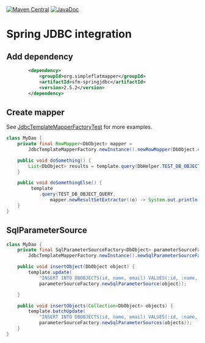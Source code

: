 [![Maven Central](https://img.shields.io/maven-central/v/org.simpleflatmapper/sfm-springjdbc.svg)](https://maven-badges.herokuapp.com/maven-central/org.simpleflatmapper/sfm-springjdbc)
[![JavaDoc](https://img.shields.io/badge/javadoc-2.5.2-blue.svg)](http://www.javadoc.io/doc/org.simpleflatmapper/sfm-springjdbc)

# Spring JDBC integration

## Add dependency

```xml
		<dependency>
			<groupId>org.simpleflatmapper</groupId>
			<artifactId>sfm-springjdbc</artifactId>
			<version>2.5.2</version>
		</dependency>
```

## Create mapper

See [JdbcTemplateMapperFactoryTest](/sfm-springjdbc/src/test/java/org/sfm/jdbc/spring/JdbcTemplateMapperFactoryTest.java) for more examples.

```java
class MyDao {
	private final RowMapper<DbObject> mapper =
		JdbcTemplateMapperFactory.newInstance().newRowMapper(DbObject.class);

	public void doSomething() {
		List<DbObject> results = template.query(DbHelper.TEST_DB_OBJECT_QUERY, mapper);
	}

	public void doSomethingElse() {
		 template
		 	.query(TEST_DB_OBJECT_QUERY,
		 		mapper.newResultSetExtractor((o) -> System.out.println(o.toString())));
	}
}
```

## SqlParameterSource

```java
class MyDao {
	private final SqlParameterSourceFactory<DbObject> parameterSourceFactory =
		JdbcTemplateMapperFactory.newInstance().newSqlParameterSourceFactory(DbObject.class);

	public void insertObject(DbObject object) {
        template.update(
            "INSERT INTO DBOBJECTS(id, name, email) VALUES(:id, :name, :email)",
            parameterSourceFactory.newSqlParameterSource(object));

	}

	public void insertObjects(Collection<DbObject> objects) {
        template.batchUpdate(
            "INSERT INTO DBOBJECTS(id, name, email) VALUES(:id, :name, :email)",
            parameterSourceFactory.newSqlParameterSources(objects));
	}
}
```